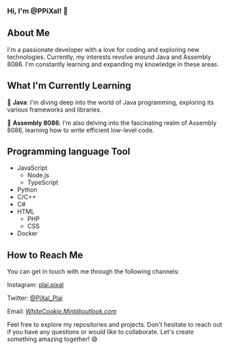 ### Hi, I'm @PPiXal! 👋

## About Me
I'm a passionate developer with a love for coding and exploring new technologies. Currently, my interests revolve around Java and Assembly 8086. I'm constantly learning and expanding my knowledge in these areas.

## What I'm Currently Learning
🌱 **Java**: I'm diving deep into the world of Java programming, exploring its various frameworks and libraries.

🌱 **Assembly 8086**: I'm also delving into the fascinating realm of Assembly 8086, learning how to write efficient low-level code.

## Programming language Tool
 - JavaScript
   - Node.js
   - TypeScript
 - Python
 - C/C++
 - C#
 - HTML
   - PHP
   - CSS
 - Docker

## How to Reach Me
You can get in touch with me through the following channels:

Instagram: [plai.pixal](https://www.instagram.com/plai.pixal/)

Twitter: [@PiXal_Plai](https://twitter.com/PiXal_Plai)

Email: *WhiteCookie.Mint@outlook.com*

Feel free to explore my repositories and projects. Don't hesitate to reach out if you have any questions or would like to collaborate. Let's create something amazing together! 😄
